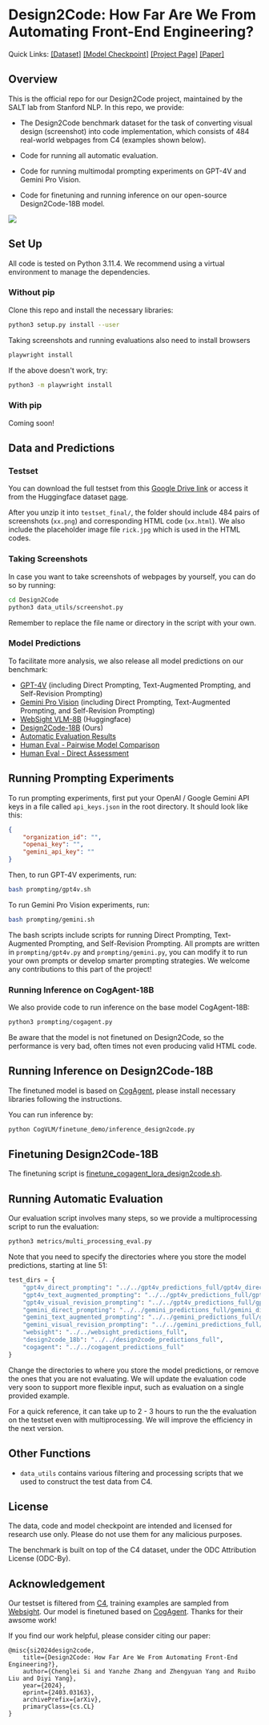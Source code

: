 # Design2Code: How Far Are We From Automating Front-End Engineering?

Quick Links:
[[Dataset]](https://huggingface.co/datasets/SALT-NLP/Design2Code-hf) 
[[Model Checkpoint]](https://huggingface.co/SALT-NLP/Design2Code-18B-v0) 
[[Project Page]](https://salt-nlp.github.io/Design2Code/)
[[Paper]](https://arxiv.org/abs/2403.03163)

## Overview

This is the official repo for our Design2Code project, maintained by the SALT lab from Stanford NLP. In this repo, we provide: 

- The Design2Code benchmark dataset for the task of converting visual design (screenshot) into code implementation, which consists of 484 real-world webpages from C4 (examples shown below).

- Code for running all automatic evaluation. 

- Code for running multimodal prompting experiments on GPT-4V and Gemini Pro Vision. 

- Code for finetuning and running inference on our open-source Design2Code-18B model. 


![](example.png)



## Set Up

All code is tested on Python 3.11.4. We recommend using a virtual environment to manage the dependencies.

### Without pip 

Clone this repo and install the necessary libraries:

```bash
python3 setup.py install --user
```

Taking screenshots and running evaluations also need to install browsers

```bash
playwright install
```

If the above doesn't work, try:

```bash
python3 -m playwright install
```

### With pip 

Coming soon!

## Data and Predictions

### Testset 

You can download the full testset from this [Google Drive link](https://drive.google.com/file/d/12uRO5EC7hkg6qAOyfJhb4YsrQ_qpL5bt/view?usp=sharing) or access it from the Huggingface dataset [page](https://huggingface.co/datasets/SALT-NLP/Design2Code).

After you unzip it into `testset_final/`, the folder should include 484 pairs of screenshots (`xx.png`) and corresponding HTML code (`xx.html`). We also include the placeholder image file `rick.jpg` which is used in the HTML codes.

### Taking Screenshots

In case you want to take screenshots of webpages by yourself, you can do so by running:

```bash
cd Design2Code
python3 data_utils/screenshot.py 
```

Remember to replace the file name or directory in the script with your own. 

### Model Predictions

To facilitate more analysis, we also release all model predictions on our benchmark:

- [GPT-4V](https://drive.google.com/file/d/1SgWL4E5uKVo-8D3Bj-VWvysJs_2OguA1/view?usp=sharing) (including Direct Prompting, Text-Augmented Prompting, and Self-Revision Prompting)
- [Gemini Pro Vision](https://drive.google.com/file/d/18cpGdL1Yhv9UU7odcqkncDItGo0Guuy_/view?usp=sharing) (including Direct Prompting, Text-Augmented Prompting, and Self-Revision Prompting)
- [WebSight VLM-8B](https://drive.google.com/file/d/1lFqLyJSDwZAEhZ4mhRqrK_-d5hhcrrEM/view?usp=sharing) (Huggingface)
- [Design2Code-18B](https://drive.google.com/file/d/1XxZMeVpAGu3fGvtKetHvk2bk3vyBcj2e/view?usp=sharing) (Ours)
- [Automatic Evaluation Results](https://drive.google.com/file/d/1qahQCmGqEXPXKmn2RzNwHsOI-CAQSP6P/view?usp=sharing)
- [Human Eval - Pairwise Model Comparison](https://huggingface.co/datasets/SALT-NLP/Design2Code_human_eval_pairwise)
- [Human Eval - Direct Assessment](https://huggingface.co/datasets/SALT-NLP/Design2Code_human_eval_reference_vs_gpt4v)

## Running Prompting Experiments 

To run prompting experiments, first put your OpenAI / Google Gemini API keys in a file called `api_keys.json` in the root directory. It should look like this:

```json
{
    "organization_id": "",
    "openai_key": "",
    "gemini_api_key": ""
}
```

Then, to run GPT-4V experiments, run:

```bash
bash prompting/gpt4v.sh
```

To run Gemini Pro Vision experiments, run:

```bash
bash prompting/gemini.sh
```

The bash scripts include scripts for running Direct Prompting, Text-Augmented Prompting, and Self-Revision Prompting. All prompts are written in `prompting/gpt4v.py` and `prompting/gemini.py`, you can modify it to run your own prompts or develop smarter prompting strategies. We welcome any contributions to this part of the project! 

### Running Inference on CogAgent-18B

We also provide code to run inference on the base model CogAgent-18B:

```bash
python3 prompting/cogagent.py
```

Be aware that the model is not finetuned on Design2Code, so the performance is very bad, often times not even producing valid HTML code.

## Running Inference on Design2Code-18B

The finetuned model is based on [CogAgent](./CogVLM/CogAgent_README.md), please install necessary libraries following the instructions.

You can run inference by:

```bash
python CogVLM/finetune_demo/inference_design2code.py
```

## Finetuning Design2Code-18B

The finetuning script is [finetune_cogagent_lora_design2code.sh](./CogVLM/finetune_demo/finetune_cogagent_lora_design2code.sh).

## Running Automatic Evaluation

Our evaluation script involves many steps, so we provide a multiprocessing script to run the evaluation:

```bash
python3 metrics/multi_processing_eval.py
```

Note that you need to specify the directories where you store the model predictions, starting at line 51:

```python
test_dirs = {
    "gpt4v_direct_prompting": "../../gpt4v_predictions_full/gpt4v_direct_prompting",
    "gpt4v_text_augmented_prompting": "../../gpt4v_predictions_full/gpt4v_text_augmented_prompting",
    "gpt4v_visual_revision_prompting": "../../gpt4v_predictions_full/gpt4v_visual_revision_prompting",
    "gemini_direct_prompting": "../../gemini_predictions_full/gemini_direct_prompting",
    "gemini_text_augmented_prompting": "../../gemini_predictions_full/gemini_text_augmented_prompting",
    "gemini_visual_revision_prompting": "../../gemini_predictions_full/gemini_visual_revision_prompting", 
    "websight": "../../websight_predictions_full",
    "design2code_18b": "../../design2code_predictions_full",
    "cogagent": "../../cogagent_predictions_full"
}
```

Change the directories to where you store the model predictions, or remove the ones that you are not evaluating. We will update the evaluation code very soon to support more flexible input, such as evaluation on a single provided example. 

For a quick reference, it can take up to 2 - 3 hours to run the the evaluation on the testset even with multiprocessing. We will improve the efficiency in the next version.


## Other Functions

- `data_utils` contains various filtering and processing scripts that we used to construct the test data from C4. 


## License

The data, code and model checkpoint are intended and licensed for research use only. Please do not use them for any malicious purposes.

The benchmark is built on top of the C4 dataset, under the ODC Attribution License (ODC-By). 


## Acknowledgement

Our testset is filtered from [C4](https://huggingface.co/datasets/c4), training examples are sampled from [Websight](https://huggingface.co/datasets/HuggingFaceM4/WebSight). Our model is finetuned based on [CogAgent](https://github.com/THUDM/CogVLM). Thanks for their awsome work!

If you find our work helpful, please consider citing our paper:

```
@misc{si2024design2code,
    title={Design2Code: How Far Are We From Automating Front-End Engineering?},
    author={Chenglei Si and Yanzhe Zhang and Zhengyuan Yang and Ruibo Liu and Diyi Yang},
    year={2024},
    eprint={2403.03163},
    archivePrefix={arXiv},
    primaryClass={cs.CL}
}
```
